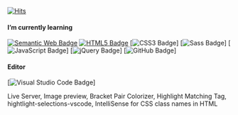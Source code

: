 [![Hits](https://hits.seeyoufarm.com/api/count/incr/badge.svg?url=https%3A%2F%2Fgithub.com%2F5eonhee%2Fhit-counter&count_bg=%23218BD7&title_bg=%239A9A9A&icon=bilibili.svg&icon_color=%23E7E7E7&title=hits&edge_flat=false)](https://hits.seeyoufarm.com)


#### I’m currently learning

[![Semantic Web Badge](http://img.shields.io/badge/Semantic%20Web-005A9C?style=for-the-badge&logo=Semantic%20Web&logoColor=white)]()
[![HTML5 Badge](http://img.shields.io/badge/HTML5-E34F26?style=for-the-badge&logo=HTML5&logoColor=white)]()
[![CSS3 Badge](http://img.shields.io/badge/CSS3-1572B6?style=for-the-badge&logo=CSS3&logoColor=white)]
[![Sass Badge](http://img.shields.io/badge/Sass-CC6699?style=for-the-badge&logo=Sass&logoColor=white)]
[![JavaScript Badge](http://img.shields.io/badge/JavaScript-F7DF1E?style=for-the-badge&logo=JavaScript&logoColor=white)]
[![jQuery Badge](http://img.shields.io/badge/jQuery-0769AD?style=for-the-badge&logo=jQuery&logoColor=white)]
[![GitHub Badge](http://img.shields.io/badge/GitHub-181717?style=for-the-badge&logo=GitHub&logoColor=white)]

#### Editor
[![Visual Studio Code Badge](http://img.shields.io/badge/Visual%20Studio%20Code-007ACC?style=for-the-badge&logo=Visual%20Studio%20Code&logoColor=white)]

Live Server, Image preview, Bracket Pair Colorizer, Highlight Matching Tag, hightlight-selections-vscode, IntelliSense for CSS class names in HTML
